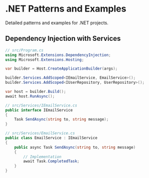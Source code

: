 # .NET Patterns and Examples

Detailed patterns and examples for .NET projects.

## Dependency Injection with Services
```csharp
// src/Program.cs
using Microsoft.Extensions.DependencyInjection;
using Microsoft.Extensions.Hosting;

var builder = Host.CreateApplicationBuilder(args);

builder.Services.AddScoped<IEmailService, EmailService>();
builder.Services.AddScoped<IUserRepository, UserRepository>();

var host = builder.Build();
await host.RunAsync();

// src/Services/IEmailService.cs
public interface IEmailService
{
    Task SendAsync(string to, string message);
}

// src/Services/EmailService.cs
public class EmailService : IEmailService
{
    public async Task SendAsync(string to, string message)
    {
        // Implementation
        await Task.CompletedTask;
    }
}